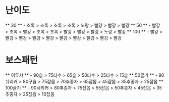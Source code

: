 
# 난이도
** 30 ** - 초록 > 초록 > 초록 > 초록 > 노랑 > 빨강 > 빨강 > 빨강 
** 50 ** - 빨강 > 초록 > 빨강 > 초록 > 초록 > 빨강 > 빨강 > 빨강 > 노랑 > 빨강
** 100 ** - 빨강 > 빨강 > 빨강 > 빨강 > 빨강 > 빨강 > 빨강 > 빨강 > 빨강 > 빨강

# 보스패턴
** 이루샤 ** - 90솥 > 75타수 > 65솥 > 50타수 > 25타수 > 15솥
** 50글기 ** - 90쉬리커 > 80구슬 > 75잡몹 > 70추종자 > 65잡몹 > 45잡몹 > 35추종자 > 25잡몹
** 100글기 ** - 90쉬리커 > 80추종자 > 75잡몹 > 55잡몹 > 50추종자 > 45잡몹 > 35추종자 > 25잡몹 > 10잡몹
